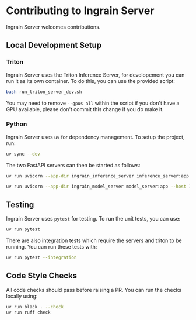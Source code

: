 # Contributing to Ingrain Server

Ingrain Server welcomes contributions.

## Local Development Setup

### Triton

Ingrain Server uses the Triton Inference Server, for developement you can run it as its own container. To do this, you can use the provided script:

```bash
bash run_triton_server_dev.sh
```

You may need to remove `--gpus all` within the script if you don't have a GPU available, please don't commit this change if you do make it.

### Python 

Ingrain Server uses `uv` for dependency management. To setup the project, run:

```bash
uv sync --dev
```

The two FastAPI servers can then be started as follows:

```bash
uv run uvicorn --app-dir ingrain_inference_server inference_server:app --host 127.0.0.1 --port 8686 --reload
```

```bash
uv run uvicorn --app-dir ingrain_model_server model_server:app --host 127.0.0.1 --port 8687 --reload
```

## Testing

Ingrain Server uses `pytest` for testing. To run the unit tests, you can use:

```bash
uv run pytest
```

There are also integration tests which require the servers and triton to be running. You can run these tests with:

```bash
uv run pytest --integration
```

## Code Style Checks

All code checks should pass before raising a PR. You can run the checks locally using:

```bash
uv run black . --check
uv run ruff check
```